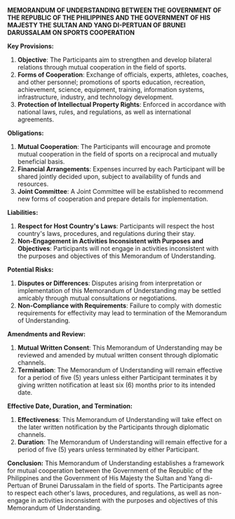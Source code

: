**MEMORANDUM OF UNDERSTANDING BETWEEN THE GOVERNMENT OF THE REPUBLIC OF THE PHILIPPINES AND THE GOVERNMENT OF HIS MAJESTY THE SULTAN AND YANG DI-PERTUAN OF BRUNEI DARUSSALAM ON SPORTS COOPERATION**

**Key Provisions:**

1. **Objective**: The Participants aim to strengthen and develop bilateral relations through mutual cooperation in the field of sports.
2. **Forms of Cooperation**: Exchange of officials, experts, athletes, coaches, and other personnel; promotions of sports education, recreation, achievement, science, equipment, training, information systems, infrastructure, industry, and technology development.
3. **Protection of Intellectual Property Rights**: Enforced in accordance with national laws, rules, and regulations, as well as international agreements.

**Obligations:**

1. **Mutual Cooperation**: The Participants will encourage and promote mutual cooperation in the field of sports on a reciprocal and mutually beneficial basis.
2. **Financial Arrangements**: Expenses incurred by each Participant will be shared jointly decided upon, subject to availability of funds and resources.
3. **Joint Committee**: A Joint Committee will be established to recommend new forms of cooperation and prepare details for implementation.

**Liabilities:**

1. **Respect for Host Country's Laws**: Participants will respect the host country's laws, procedures, and regulations during their stay.
2. **Non-Engagement in Activities Inconsistent with Purposes and Objectives**: Participants will not engage in activities inconsistent with the purposes and objectives of this Memorandum of Understanding.

**Potential Risks:**

1. **Disputes or Differences**: Disputes arising from interpretation or implementation of this Memorandum of Understanding may be settled amicably through mutual consultations or negotiations.
2. **Non-Compliance with Requirements**: Failure to comply with domestic requirements for effectivity may lead to termination of the Memorandum of Understanding.

**Amendments and Review:**

1. **Mutual Written Consent**: This Memorandum of Understanding may be reviewed and amended by mutual written consent through diplomatic channels.
2. **Termination**: The Memorandum of Understanding will remain effective for a period of five (5) years unless either Participant terminates it by giving written notification at least six (6) months prior to its intended date.

**Effective Date, Duration, and Termination:**

1. **Effectiveness**: This Memorandum of Understanding will take effect on the later written notification by the Participants through diplomatic channels.
2. **Duration**: The Memorandum of Understanding will remain effective for a period of five (5) years unless terminated by either Participant.

**Conclusion:**
This Memorandum of Understanding establishes a framework for mutual cooperation between the Government of the Republic of the Philippines and the Government of His Majesty the Sultan and Yang di-Pertuan of Brunei Darussalam in the field of sports. The Participants agree to respect each other's laws, procedures, and regulations, as well as non-engage in activities inconsistent with the purposes and objectives of this Memorandum of Understanding.